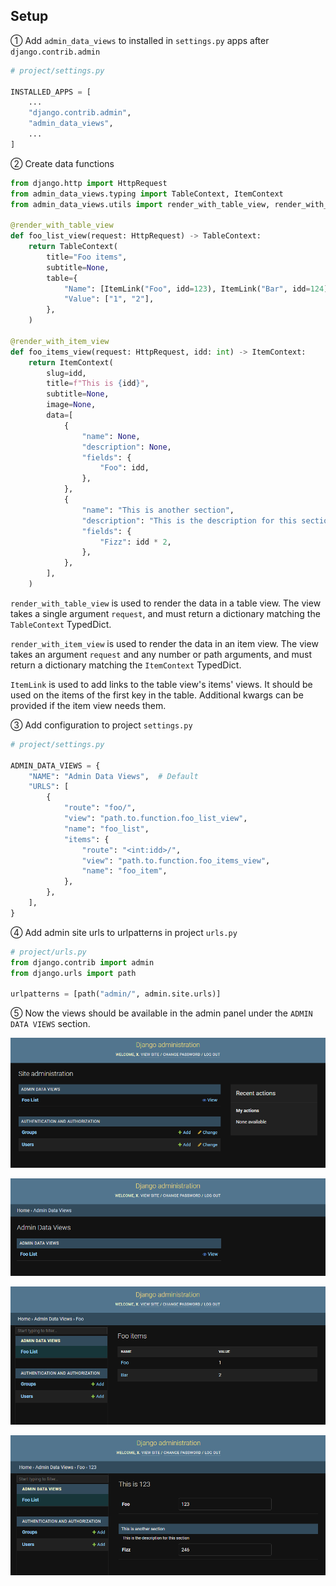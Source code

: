 ## Setup

① Add `admin_data_views` to installed in `settings.py` apps after `django.contrib.admin`

```python
# project/settings.py

INSTALLED_APPS = [
    ...
    "django.contrib.admin",
    "admin_data_views",
    ...
]
```

② Create data functions

```python
from django.http import HttpRequest
from admin_data_views.typing import TableContext, ItemContext
from admin_data_views.utils import render_with_table_view, render_with_item_view, ItemLink

@render_with_table_view
def foo_list_view(request: HttpRequest) -> TableContext:
    return TableContext(
        title="Foo items",
        subtitle=None,
        table={
            "Name": [ItemLink("Foo", idd=123), ItemLink("Bar", idd=124)],
            "Value": ["1", "2"],
        },
    )

@render_with_item_view
def foo_items_view(request: HttpRequest, idd: int) -> ItemContext:
    return ItemContext(
        slug=idd,
        title=f"This is {idd}",
        subtitle=None,
        image=None,
        data=[
            {
                "name": None,
                "description": None,
                "fields": {
                    "Foo": idd,
                },
            },
            {
                "name": "This is another section",
                "description": "This is the description for this section",
                "fields": {
                    "Fizz": idd * 2,
                },
            },
        ],
    )
```

`render_with_table_view` is used to render the data in a table view.
The view takes a single argument `request`, and must return a dictionary
matching the `TableContext` TypedDict.

`render_with_item_view` is used to render the data in an item view.
The view takes an argument `request` and any number or path arguments,
and must return a dictionary matching the `ItemContext` TypedDict.

`ItemLink` is used to add links to the table view's items' views.
It should be used on the items of the first key in the table.
Additional kwargs can be provided if the item view needs them.

③ Add configuration to project `settings.py`

```python
# project/settings.py

ADMIN_DATA_VIEWS = {
    "NAME": "Admin Data Views",  # Default
    "URLS": [
        {
            "route": "foo/",
            "view": "path.to.function.foo_list_view",
            "name": "foo_list",
            "items": {
                "route": "<int:idd>/",
                "view": "path.to.function.foo_items_view",
                "name": "foo_item",
            },
        },
    ],
}
```

④ Add admin site urls to urlpatterns in project `urls.py`

```python
# project/urls.py
from django.contrib import admin
from django.urls import path

urlpatterns = [path("admin/", admin.site.urls)]
```

⑤ Now the views should be available in the admin panel under the `ADMIN DATA VIEWS` section.

![Front page](img/frontpage.png)

![Data views](img/dataviews.png)

![Table views](img/tableview.png)

![Item view](img/itemview.png)


[admin-deps]: https://docs.djangoproject.com/en/dev/ref/contrib/admin/#overview

